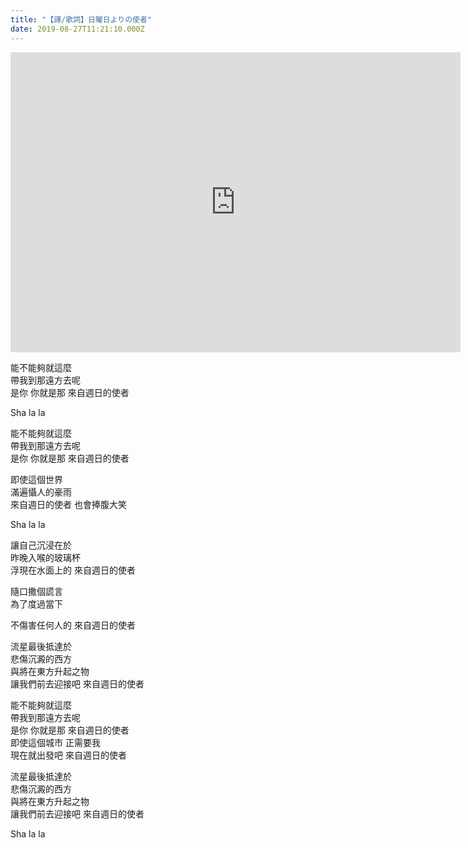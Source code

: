 ```yaml
---
title: "【譯/歌詞】日曜日よりの使者"
date: 2019-08-27T11:21:10.000Z
---
```


<iframe width="720" height="480" src="https://www.youtube.com/embed/9GzQI_GOMoU" frameborder="0" allow="accelerometer; autoplay; clipboard-write; encrypted-media; gyroscope; picture-in-picture" allowfullscreen></iframe>

能不能夠就這麼
<br>帶我到那遠方去呢
<br>是你 你就是那 來自週日的使者

Sha la la

能不能夠就這麼
<br>帶我到那遠方去呢
<br>是你 你就是那 來自週日的使者

即使這個世界
<br>滿遍懾人的豪雨
<br>來自週日的使者 也會捧腹大笑

Sha la la

讓自己沉浸在於
<br>昨晚入喉的玻璃杯
<br>浮現在水面上的 來自週日的使者

隨口撒個謊言
<br>為了度過當下

不傷害任何人的 來自週日的使者

流星最後抵達於
<br>悲傷沉澱的西方
<br>與將在東方升起之物
<br>讓我們前去迎接吧 來自週日的使者

能不能夠就這麼
<br>帶我到那遠方去呢
<br>是你 你就是那 來自週日的使者
<br>即使這個城市 正需要我
<br>現在就出發吧 來自週日的使者

流星最後抵達於
<br>悲傷沉澱的西方
<br>與將在東方升起之物
<br>讓我們前去迎接吧 來自週日的使者

Sha la la
